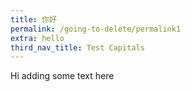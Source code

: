 ```yaml
---
title: 你好
permalink: /going-to-delete/permalink1
extra: hello
third_nav_title: Test Capitals
---
```

Hi adding some text here